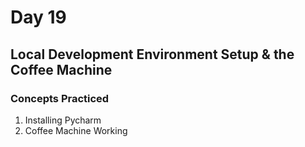 # Day 19
## Local Development Environment Setup & the Coffee Machine
### Concepts Practiced
1. Installing Pycharm
2. Coffee Machine Working
